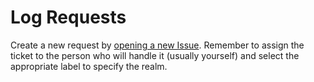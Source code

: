 # Log Requests

Create a new request by [opening a new Issue](https://git.turtle-wow.org/support/log-requests/-/issues/new). Remember to assign the ticket to the person who will handle it (usually yourself) and select the appropriate label to specify the realm.
